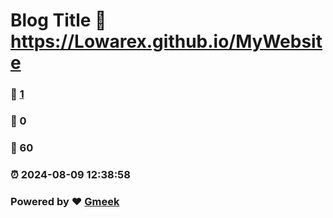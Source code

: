 # Blog Title :link: https://Lowarex.github.io/MyWebsite 
### :page_facing_up: [1](https://Lowarex.github.io/MyWebsite/tag.html) 
### :speech_balloon: 0 
### :hibiscus: 60 
### :alarm_clock: 2024-08-09 12:38:58 
### Powered by :heart: [Gmeek](https://github.com/Meekdai/Gmeek)

